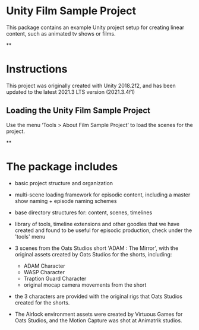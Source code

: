 
Unity Film Sample Project
=============================

This package contains an example Unity project setup for creating linear content, such as animated tv shows or films.

**

Instructions
============

This project was originally created with Unity 2018.2f2, and has been updated to the latest 2021.3 LTS version (2021.3.4f1)

Loading the Unity Film Sample Project
-------------------------------------

Use the menu ‘Tools > About Film Sample Project’ to load the scenes for the project.


**

The package includes
====================

- basic project structure and organization
- multi-scene loading framework for episodic content, including a master show naming + episode naming schemes

- base directory structures for: content, scenes, timelines

- library of tools, timeline extensions and other goodies that we have created and found to be useful for episodic production, check under the 'tools' menu

- 3 scenes from the Oats Studios short 'ADAM : The Mirror', with the original assets created by Oats Studios for the shorts, including:
	- ADAM Character
	- WASP Character
	- Traption Guard Character
	- original mocap camera movements from the short

- the 3 characters are provided with the original rigs that Oats Studios created for the shorts. 

- The Airlock environment assets were created by Virtuous Games for Oats Studios, and the Motion Capture was shot at Animatrik studios.